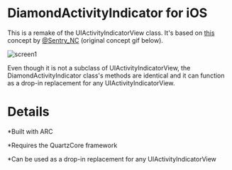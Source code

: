 DiamondActivityIndicator for iOS
==================================

This is a remake of the UIActivityIndicatorView class. It's based on [this](http://dribbble.com/shots/1185018-Diamond-Loading-Indicator-GIF) concept by [@Sentry_NC](https://twitter.com/Sentry_NC) (original concept gif below).

![screen1](http://dribbble.s3.amazonaws.com/users/172906/screenshots/1185018/2013-08-04_21_14_41.gif)


Even though it is not a subclass of UIActivityIndicatorView, the DiamondActivityIndicator class's methods are identical and it can function as a drop-in replacement for any UIActivityIndicatorView.

Details
=======
*Built with ARC

*Requires the QuartzCore framework

*Can be used as a drop-in replacement for any UIActivityIndicatorView
